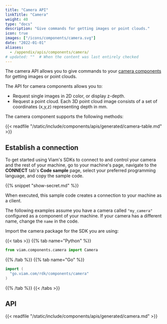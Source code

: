 ```yaml
---
title: "Camera API"
linkTitle: "Camera"
weight: 40
type: "docs"
description: "Give commands for getting images or point clouds."
icon: true
images: ["/icons/components/camera.svg"]
date: "2022-01-01"
aliases:
  - /appendix/apis/components/camera/
# updated: ""  # When the content was last entirely checked
---
```


The camera API allows you to give commands to your [camera components](/operate/reference/components/camera/) for getting images or point clouds.

The API for camera components allows you to:

- Request single images in 2D color, or display z-depth.
- Request a point cloud.
  Each 3D point cloud image consists of a set of coordinates (x,y,z) representing depth in mm.

The camera component supports the following methods:

{{< readfile "/static/include/components/apis/generated/camera-table.md" >}}

## Establish a connection

To get started using Viam's SDKs to connect to and control your camera and the rest of your machine, go to your machine's page, navigate to the **CONNECT** tab's **Code sample** page, select your preferred programming language, and copy the sample code.

{{% snippet "show-secret.md" %}}

When executed, this sample code creates a connection to your machine as a client.

The following examples assume you have a camera called `"my_camera"` configured as a component of your machine.
If your camera has a different name, change the `name` in the code.

Import the camera package for the SDK you are using:

{{< tabs >}}
{{% tab name="Python" %}}

```python
from viam.components.camera import Camera
```

{{% /tab %}}
{{% tab name="Go" %}}

```go
import (
  "go.viam.com/rdk/components/camera"
)
```

{{% /tab %}}
{{< /tabs >}}

## API

{{< readfile "/static/include/components/apis/generated/camera.md" >}}
